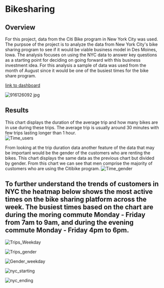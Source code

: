 # Bikesharing

## Overview
For this project, data from the Citi Bike program in New York City was used. The purpsoe of the project is to analyze the data from New York City's bike sharing program to see if it would be viable business model in Des Moines, Iowa. The analysis focuses on using the NYC data to answer key questions as a starting point for deciding on going forward with this business investment idea. For this analysis a sample of data was used from the month of August since it would be one of the busiest times for the bike share program. 

[link to dashboard](https://public.tableau.com/app/profile/njeri.olatunji/viz/CitibikeStory_16546667101790/Story1?publish=yes)

![916126092 jpg](https://user-images.githubusercontent.com/96552268/172540439-463b2923-dabf-4197-851c-3fa41d3b831a.jpg)

## Results 

This chart displays the duration of the average trip and how many bikes are in use during these trips. The average trip is usually around 30 minutes with few trips lasting longer than 1 hour.  
![Time_users](https://user-images.githubusercontent.com/96552268/172542559-bee302f8-0404-4bcb-a818-dc311d6f71db.png)


From looking at the trip duration data another feature of the data that may be important would be the gender of the customers who are renting the bikes. This chart displays the same data as the previous chart but divided by gender. From this chart we can see that men comprise the majority of customers who are using the Citibike program. 
![Time_gender](https://user-images.githubusercontent.com/96552268/172543191-be374490-6b55-4977-8a76-244e08f512f7.png)


To further understand the trends of customers in NYC the heatmap below shows the most active times on the bike sharing platform across the week. The busiest times based on the chart are during the moring commute Monday - Friday from 7am to 9am, and during the evening commute Monday - Friday 4pm to 6pm. 
-
![Trips_Weekday](https://user-images.githubusercontent.com/96552268/172543878-7c868f03-6940-4ad3-97ad-3bdb00a70ffb.png)


![Trips_gender](https://user-images.githubusercontent.com/96552268/172544207-52f496f0-c90f-4d14-842e-4feafb2460f5.png)



![Gender_weekday](https://user-images.githubusercontent.com/96552268/172543892-b3fadcc9-37c1-468a-944d-71d3d7babfd2.png)


![nyc_starting](https://user-images.githubusercontent.com/96552268/172543916-ae38a286-0a1d-4c84-89b2-94e7dbb02df2.png)

![nyc_ending](https://user-images.githubusercontent.com/96552268/172543911-8dada40b-00dd-4ed3-a500-a11e470dd812.png)



